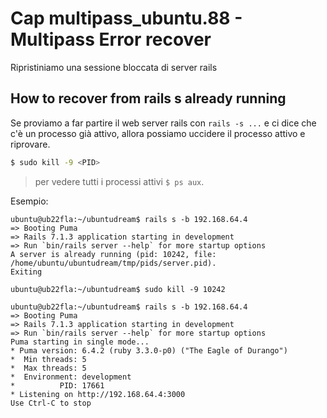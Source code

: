 # <a name="top"></a> Cap multipass_ubuntu.88 - Multipass Error recover

Ripristiniamo una sessione bloccata di server rails



## How to recover from rails s already running

Se proviamo a far partire il web server rails con `rails -s ...` e ci dice che c'è un processo già attivo, allora possiamo uccidere il processo attivo e riprovare.

```bash
$ sudo kill -9 <PID>
```

> per vedere tutti i processi attivi `$ ps aux`.

Esempio:

```shell
ubuntu@ub22fla:~/ubuntudream$ rails s -b 192.168.64.4
=> Booting Puma
=> Rails 7.1.3 application starting in development 
=> Run `bin/rails server --help` for more startup options
A server is already running (pid: 10242, file: /home/ubuntu/ubuntudream/tmp/pids/server.pid).
Exiting

ubuntu@ub22fla:~/ubuntudream$ sudo kill -9 10242

ubuntu@ub22fla:~/ubuntudream$ rails s -b 192.168.64.4
=> Booting Puma
=> Rails 7.1.3 application starting in development 
=> Run `bin/rails server --help` for more startup options
Puma starting in single mode...
* Puma version: 6.4.2 (ruby 3.3.0-p0) ("The Eagle of Durango")
*  Min threads: 5
*  Max threads: 5
*  Environment: development
*          PID: 17661
* Listening on http://192.168.64.4:3000
Use Ctrl-C to stop
```
